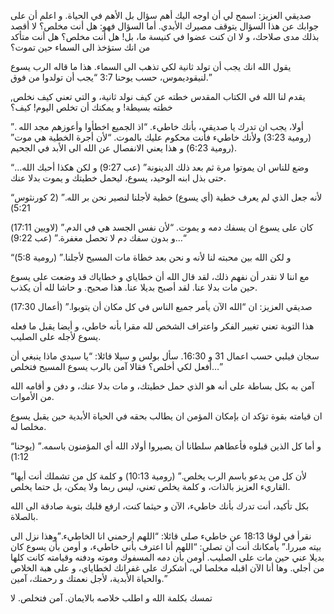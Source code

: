 

صديقي العزيز: اسمح لي أن اوجه اليك أهم سؤال بل الأهم في الحياة.  و اعلم أن على جوابك عن هذا السؤال يتوقف مصيرك الأبدي.  أما السؤال فهو:  هل أنت مخلص؟  لا أقصد بذلك مدى صلاحك، و لا ان كنت عضوا في كنيسة ما، بل! هل أنت مخلص؟  هل أنت متأكد من انك ستؤخذ الى السماء حين تموت؟

يقول الله انك يجب أن تولد ثانية لكي تذهب الى السماء. هذا ما قاله الرب يسوع لنيقوديموس، حسب يوحنا 3:7 “يجب أن تولدوا من فوق.”

يقدم لنا الله في الكتاب المقدس خطته عن كيف نولد ثانية، و التي تعني كيف نخلص,  خطته بسيطة!  و يمكنك أن تخلص اليوم!  كيف؟

 

أولا، يجب ان تدرك يا صديقي، بأنك خاطيء.  “اذ الجميع اخطأوا وأعوزهم مجد الله .”  (رومية 3:23) ولأنك خاطيء فأنت محكوم عليك بالموت.  “لأن أجرة الخطية هي موت” (رومية 6:23) و هذا يعني الانفصال عن الله الى الأبد في الجحيم.

“…وضع للناس ان يموتوا مرة ثم بعد ذلك الدينونة” (عب 9:27) و لكن هكذا أحبك الله حتى بذل ابنه الوحيد، يسوع، ليحمل خطيتك و يموت بدلا عنك.

“لأنه جعل الذي لم يعرف خطية (أي يسوع) خطية لأجلنا لنصير نحن بر الله.” (2 كورنثوس 5:21)

كان على يسوع ان يسفك دمه و يموت. “لأن نفس الجسد هي في الدم.” (لاويين 17:11) “…و بدون سفك دم لا تحصل مغفرة.” (عب 9:22)

“و لكن الله بين محبته لنا لأنه و نحن بعد خطاة مات المسيح لأجلنا.” (رومية 5:8)

مع اننا لا نقدر أن نفهم ذلك، لقد قال الله أن خطاياي و خطاياك قد وضعت على يسوع حين مات بدلا عنا. لقد أصبح بديلا عنا. هذا صحيح. و حاشا لله أن يكذب.

 

صديقي العزيز: ان “الله الآن يأمر جميع الناس في كل مكان أن يتوبوا.” (أعمال 17:30)

هذا التوبة تعني تغيير الفكر واعتراف الشخص لله مقرا بأنه خاطي، و أيضا يقبل ما فعله يسوع لأجله على الصليب.

سجان فيلبي حسب اعمال 31 و 16:30. سأل بولس و سيلا قائلا: “يا سيدي ماذا ينبغي أن أفعل لكي أخلص؟ فقالا آمن بالرب يسوع المسيح فتخلص…”

آمن به بكل بساطة على أنه هو الذي حمل خطيتك، و مات بدلا عنك، و دفن و أقامه الله من الأموات.

ان قيامته بقوة تؤكد ان بإمكان المؤمن ان يطالب بحقه في الحياة الأبدية حين يقبل يسوع مخلصا له.

“و أما كل الذين قبلوه فأعطاهم سلطانا أن يصيروا أولاد الله أي المؤمنون باسمه.” (يوحنا 1:12)

“لأن كل من يدعو باسم الرب يخلص.” (رومية 10:13) و كلمة كل من تشملك أنت أيها القاريء العزيز بالذات، و كلمة يخلص تعني، ليس ربما ولا يمكن، بل حتما يخلص.

بكل تأكيد، أنت تدرك بأنك خاطيء، الآن و حيثما كنت، ارفع قلبك بتوبة صادقة الى الله بالصلاة.

 

نقرأ في لوقا 18:13 عن خاطيء صلى قائلا: “اللهم ارحمني انا الخاطيء.”وهذا نزل الى بيته مبررا.” بأمكانك أنت أن تصلي: “اللهم أنا اعترف بأني خاطيء، و أومن بأن يسوع كان بديلا عني حين مات على الصليب. أومن بأن دمه المسفوك وموته ودفنه وقيامته كانت كلها من أجلي.  وها أنا الآن اقبله مخلصا لي، أشكرك على غفرانك لخطاياي، و على هبة الخلاص والحياة الأبدية، لأجل نعمتك و رحمتك، آمين.”

تمسك بكلمة الله و اطلب خلاصه بالايمان. آمن فتخلص. لا
